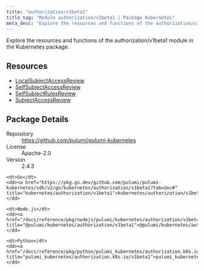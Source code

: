 ```yaml
---
title: "authorization/v1beta1"
title_tag: "Module authorization/v1beta1 | Package Kubernetes"
meta_desc: "Explore the resources and functions of the authorization/v1beta1 module in the Kubernetes package."
---
```


<!-- WARNING: this file was generated by Pulumi Docs Generator. -->
<!-- Do not edit by hand unless you're certain you know what you are doing! -->

Explore the resources and functions of the authorization/v1beta1 module in the Kubernetes package.

<h2 id="resources">Resources</h2>
<ul class="api">
    <li><a href="localsubjectaccessreview" title="LocalSubjectAccessReview"><span class="symbol resource"></span>LocalSubjectAccessReview</a></li>
    <li><a href="selfsubjectaccessreview" title="SelfSubjectAccessReview"><span class="symbol resource"></span>SelfSubjectAccessReview</a></li>
    <li><a href="selfsubjectrulesreview" title="SelfSubjectRulesReview"><span class="symbol resource"></span>SelfSubjectRulesReview</a></li>
    <li><a href="subjectaccessreview" title="SubjectAccessReview"><span class="symbol resource"></span>SubjectAccessReview</a></li>
</ul>

<h2 id="package-details">Package Details</h2>
<dl class="package-details">
	<dt>Repository</dt>
	<dd><a href="https://github.com/pulumi/pulumi-kubernetes">https://github.com/pulumi/pulumi-kubernetes</a></dd>
	<dt>License</dt>
	<dd>Apache-2.0</dd>
	<dt>Version</dt>
	<dd>2.4.3</dd>
</dl>



<dl class="tabular">

    <dt>Go</dt>
    <dd><a href="https://pkg.go.dev/github.com/pulumi/pulumi-kubernetes/sdk/v2/go/kubernetes/authorization/v1beta1?tab=doc#" title="kubernetes/authorization/v1beta1">kubernetes/authorization/v1beta1</a></dd>

    <dt>Node.js</dt>
    <dd><a href="/docs/reference/pkg/nodejs/pulumi/kubernetes/authorization/v1beta1/#" title="@pulumi/kubernetes/authorization/v1beta1">@pulumi/kubernetes/authorization/v1beta1</a></dd>

    <dt>Python</dt>
    <dd><a href="/docs/reference/pkg/python/pulumi_kubernetes/authorization.k8s.io/v1beta1" title="pulumi_kubernetes/authorization.k8s.io/v1beta1">pulumi_kubernetes/authorization.k8s.io/v1beta1</a></dd>

</dl>

